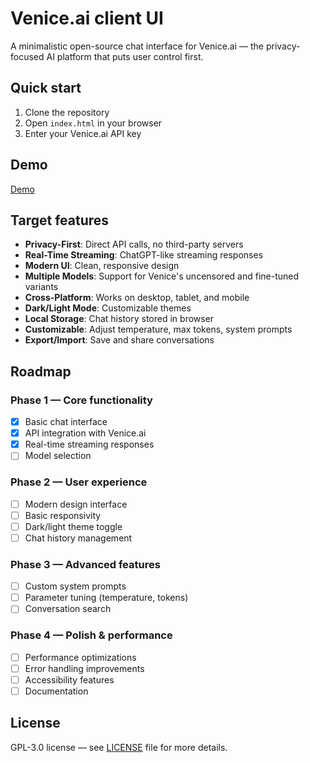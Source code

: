 # Venice.ai client UI

A minimalistic open-source chat interface for Venice.ai — the privacy-focused AI platform that puts user control first.

## Quick start

1. Clone the repository
2. Open `index.html` in your browser
3. Enter your Venice.ai API key

## Demo

[Demo](https://venice.listiak.dev)

## Target features

- **Privacy-First**: Direct API calls, no third-party servers
- **Real-Time Streaming**: ChatGPT-like streaming responses
- **Modern UI**: Clean, responsive design
- **Multiple Models**: Support for Venice's uncensored and fine-tuned variants
- **Cross-Platform**: Works on desktop, tablet, and mobile
- **Dark/Light Mode**: Customizable themes
- **Local Storage**: Chat history stored in browser
- **Customizable**: Adjust temperature, max tokens, system prompts
- **Export/Import**: Save and share conversations

## Roadmap

### Phase 1 — Core functionality

- [X] Basic chat interface
- [X] API integration with Venice.ai
- [X] Real-time streaming responses
- [ ] Model selection

### Phase 2 — User experience

- [ ] Modern design interface
- [ ] Basic responsivity
- [ ] Dark/light theme toggle
- [ ] Chat history management

### Phase 3 — Advanced features

- [ ] Custom system prompts
- [ ] Parameter tuning (temperature, tokens)
- [ ] Conversation search

### Phase 4 — Polish & performance

- [ ] Performance optimizations
- [ ] Error handling improvements
- [ ] Accessibility features
- [ ] Documentation

## License

GPL-3.0 license — see [LICENSE](LICENSE) file for more details.
